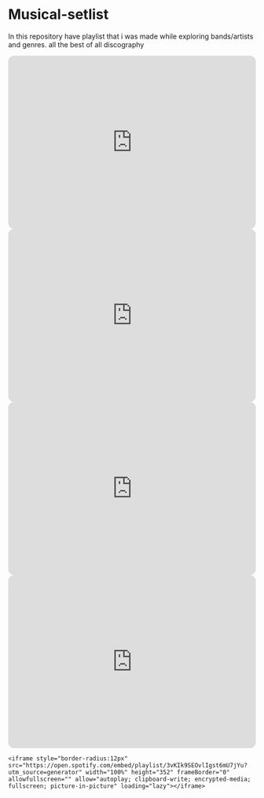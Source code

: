 # Musical-setlist
In this repository have playlist that i was made while exploring bands/artists and genres.  all the best of all discography


<iframe style="border-radius:12px" src="https://open.spotify.com/embed/playlist/4Tio6LgUHHwdv2C0CfKgp7?utm_source=generator" width="100%" height="352" frameBorder="0" allowfullscreen="" allow="autoplay; clipboard-write; encrypted-media; fullscreen; picture-in-picture" loading="lazy"></iframe>

<iframe style="border-radius:12px" src="https://open.spotify.com/embed/playlist/266jQJsFEEl0XWBAiIC2u8?utm_source=generator" width="100%" height="352" frameBorder="0" allowfullscreen="" allow="autoplay; clipboard-write; encrypted-media; fullscreen; picture-in-picture" loading="lazy"></iframe>

<iframe style="border-radius:12px" src="https://open.spotify.com/embed/playlist/4mpQau3GtyS1X9ZaQryGsK?utm_source=generator" width="100%" height="352" frameBorder="0" allowfullscreen="" allow="autoplay; clipboard-write; encrypted-media; fullscreen; picture-in-picture" loading="lazy"></iframe>


<iframe style="border-radius:12px" src="https://open.spotify.com/embed/playlist/345edDoHVYjS1aUPTsN1Wk?utm_source=generator" width="100%" height="352" frameBorder="0" allowfullscreen="" allow="autoplay; clipboard-write; encrypted-media; fullscreen; picture-in-picture" loading="lazy"></iframe>
  
    <iframe style="border-radius:12px" src="https://open.spotify.com/embed/playlist/3vKIk9SEOvlIgst6mU7jYu?utm_source=generator" width="100%" height="352" frameBorder="0" allowfullscreen="" allow="autoplay; clipboard-write; encrypted-media; fullscreen; picture-in-picture" loading="lazy"></iframe>


